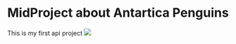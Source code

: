 # MidProject about Antartica Penguins

This is my first api project 
![](https://twitter.com/allison_horst/status/1270046411002753025/photo/1)